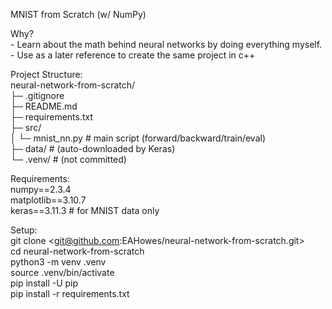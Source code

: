 MNIST from Scratch (w/ NumPy)  

Why?  
    - Learn about the math behind neural networks by doing everything myself.  
    - Use as a later reference to create the same project in c++  
  
Project Structure:  
neural-network-from-scratch/  
├─ .gitignore  
├─ README.md  
├─ requirements.txt  
├─ src/  
│  └─ mnist_nn.py        # main script (forward/backward/train/eval)  
├─ data/                 # (auto-downloaded by Keras)  
└─ .venv/                # (not committed)  
  
Requirements:  
    numpy==2.3.4  
    matplotlib==3.10.7  
    keras==3.11.3        # for MNIST data only  
  
Setup:  
    git clone <git@github.com:EAHowes/neural-network-from-scratch.git>  
    cd neural-network-from-scratch  
    python3 -m venv .venv  
    source .venv/bin/activate  
    pip install -U pip  
    pip install -r requirements.txt  
